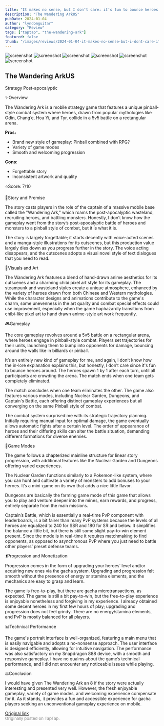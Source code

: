 ```yaml
---
title: "It makes no sense, but I don’t care: it's fun to bounce heroes around | Review - The Wandering Ark"
description: "The Wandering ArkUS"
pubDate: 2024-01-04
author: "lyndonguitar"
category: "Review"
tags: ["taptap", "the-wandering-ark"]
featured: false
thumb: "/images/reviews/2024-01-04-it-makes-no-sense-but-i-dont-care-its-fun-to-bounce-heroes-around--review---the-wandering-0.avif"
---
```


<div class="gallery">
  <img src="/images/reviews/2024-01-04-it-makes-no-sense-but-i-dont-care-its-fun-to-bounce-heroes-around--review---the-wandering-0.avif" alt="screenshot" />
  <img src="/images/reviews/2024-01-04-it-makes-no-sense-but-i-dont-care-its-fun-to-bounce-heroes-around--review---the-wandering-1.avif" alt="screenshot" />
  <img src="/images/reviews/2024-01-04-it-makes-no-sense-but-i-dont-care-its-fun-to-bounce-heroes-around--review---the-wandering-2.avif" alt="screenshot" />
  <img src="/images/reviews/2024-01-04-it-makes-no-sense-but-i-dont-care-its-fun-to-bounce-heroes-around--review---the-wandering-3.avif" alt="screenshot" />
  <img src="/images/reviews/2024-01-04-it-makes-no-sense-but-i-dont-care-its-fun-to-bounce-heroes-around--review---the-wandering-4.avif" alt="screenshot" />
  <img src="/images/reviews/2024-01-04-it-makes-no-sense-but-i-dont-care-its-fun-to-bounce-heroes-around--review---the-wandering-5.avif" alt="screenshot" />
</div>

The Wandering ArkUS
--
Strategy
Post-apocalyptic

✨Overview

The Wandering Ark is a mobile strategy game that features a unique pinball-style combat system where heroes, drawn from popular mythologies like Odin, Chang’e, Hou Yi, and Tyr, collide in a 5v5 battle on a rectangular arena.


**Pros:**
- Brand new style of gameplay: Pinball combined with RPG?
- Variety of game modes
- Smooth and welcoming progression



**Cons:**
- Forgettable story
- Inconsistent artwork and quality


⭐️Score: 7/10

📖Story and Premise

The story casts players in the role of the captain of a massive mobile base called the "Wandering Ark," which roams the post-apocalyptic wasteland, recruiting heroes, and battling monsters. Honestly, I don’t know how the gameplay went from the story’s post-apocalyptic battle of heroes and monsters to a pinball style of combat, but it is what it is.

The story is largely forgettable; it starts decently with voice-acted scenes and a manga-style illustrations for its cutscenes, but this production value largely dies down as you progress further in the story. The voice acting disappears, and the cutscenes adopts a visual novel style of text dialogues that you need to read.

🎨Visuals and Art

The Wandering Ark features a blend of hand-drawn anime aesthetics for its cutscenes and a charming chibi pixel art style for its gameplay. The steampunk and wasteland styles create a unique atmosphere, enhanced by the variety of heroes drawn from both Chinese and Western mythologies.  While the character designs and animations contribute to the game's charm, some unevenness in the art quality and combat special effects could use improvement, especially when the game haphazardly transitions from chibi-like pixel art to hand drawn anime-style art work frequently.

🎮Gameplay

The core gameplay revolves around a 5v5 battle on a rectangular arena, where heroes engage in pinball-style combat. Players set trajectories for their units, launching them to bump into opponents for damage, bouncing around the walls like in billiards or pinball.

It’s an entirely new kind of gameplay for me, and again, I don’t know how the in-lore explanation explains this, but honestly, I don’t care since it's fun to bounce heroes around. The heroes spawn 1 by 1 after each turn, until all participants are crowding the arena. The match ends when one team gets completely eliminated.

The match concludes when one team eliminates the other. The game also features various modes, including Nuclear Garden, Dungeons, and Captain's Battle, each offering distinct gameplay experiences but all converging on the same Pinball style of combat.

The combat system surprised me with its strategic trajectory planning. Initially requiring manual input for optimal damage, the game eventually allows automatic fights after a certain level. The order of appearance of heroes and their differing skills can alter the battle situation, demanding different formations for diverse enemies.

📜Game Modes

The game follows a chapterized mainline structure for linear story progression, with additional features like the Nuclear Garden and Dungeons offering varied experiences.

The Nuclear Garden functions similarly to a Pokemon-like system, where you can hunt and cultivate a variety of monsters to add bonuses to your heroes. It’s a mini-game on its own that adds a nice little flavor.

Dungeons are basically the farming game mode of this game that allows you to play and venture deeper into the mines, earn rewards, and progress, entirely separate from the main missions.

Captain’s Battle, which is essentially a real-time PvP component with leaderboards, is a bit fairer than many PvP systems because the levels of all heroes are equalized to 240 for SSR and 180 for SR and below. It simplifies the balance a little bit, but there is still some slight pay-to-win element present. Since the mode is in real-time it requires matchmaking to find opponents, as opposed to asynchronous PvP where you just need to battle other players’ preset defense teams.

⏫Progression and Monetization

Progression comes in the form of upgrading your heroes’ level and/or acquiring new ones via the gacha system. Upgrading and progression felt smooth without the presence of energy or stamina elements, and the mechanics are easy to grasp and learn.

The game is free-to-play, but there are gacha microtransactions, as expected. The game is still a bit pay-to-win, but the free-to-play experience is enjoyable nonetheless and forgiving in my experience. I already obtained some decent heroes in my first few hours of play; upgrading and progression does not feel grindy. There are no energy/stamina elements, and PvP is mostly balanced for all players.

📊Technical Performance

The game's portrait interface is well-organized, featuring a main menu that is easily navigable and adopts a no-nonsense approach. The user interface is designed efficiently, allowing for intuitive navigation. The performance was also satisfactory on my Snapdragon 888 device, with a smooth and responsive gameplay. I have no qualms about the game’s technical performance, and I did not encounter any noticeable issues while playing.

⚖️Conclusion

I would have given The Wandering Ark an 8 if the story were actually interesting and presented very well. However, the fresh enjoyable gameplay, variety of game modes, and welcoming experience compensate for it. As it stands, it provides a fun and accessible experience for gacha players seeking an unconventional gameplay experience on mobile.

[Original link](https://www.taptap.io/post/6775970)<br><span style="font-size: 0.95em; color: #888;">Originally posted on TapTap.</span>
